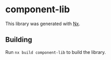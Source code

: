 # component-lib

This library was generated with [Nx](https://nx.dev).

## Building

Run `nx build component-lib` to build the library.
